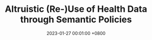 ---
title: "Altruistic (Re-)Use of Health Data through Semantic Policies"
slides: ""
date: 2023-01-27 00:01:00 +0800
event: "DPSN International Data Protection Day 2023"
event_url: "https://dataprotectionscholars.network/post/dpd2023-registrations/"
location: 'Online'

keywords: Data altruism, Semantics, Health data

cover: https://spec.knows.idlab.ugent.be/force/latest/img/test-suite-cropped.jpg
authors: # * for equal contribution # for corresponding author
  - Beatriz Esteves
# links:
  #Slides: https://docs.google.com/presentation/d/1_bGV6QkydgzWYaKnBtLtgS-d0Xe_k5ItwnarVCvjXi4/edit?usp=sharing
---